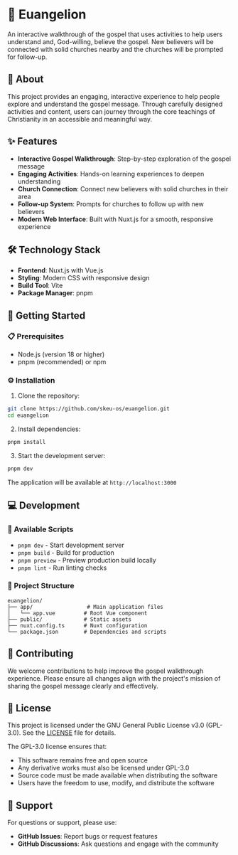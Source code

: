# 📢 Euangelion

An interactive walkthrough of the gospel that uses activities to help users understand and, God-willing, believe the gospel. New believers will be connected with solid churches nearby and the churches will be prompted for follow-up.

## 📖 About

This project provides an engaging, interactive experience to help people explore and understand the gospel message. Through carefully designed activities and content, users can journey through the core teachings of Christianity in an accessible and meaningful way.

## ✨ Features

- **Interactive Gospel Walkthrough**: Step-by-step exploration of the gospel message
- **Engaging Activities**: Hands-on learning experiences to deepen understanding
- **Church Connection**: Connect new believers with solid churches in their area
- **Follow-up System**: Prompts for churches to follow up with new believers
- **Modern Web Interface**: Built with Nuxt.js for a smooth, responsive experience

## 🛠️ Technology Stack

- **Frontend**: Nuxt.js with Vue.js
- **Styling**: Modern CSS with responsive design
- **Build Tool**: Vite
- **Package Manager**: pnpm

## 🚀 Getting Started

### 📋 Prerequisites

- Node.js (version 18 or higher)
- pnpm (recommended) or npm

### ⚙️ Installation

1. Clone the repository:

```bash
git clone https://github.com/skeu-os/euangelion.git
cd euangelion
```

2. Install dependencies:

```bash
pnpm install
```

3. Start the development server:

```bash
pnpm dev
```

The application will be available at `http://localhost:3000`

## 💻 Development

### 📜 Available Scripts

- `pnpm dev` - Start development server
- `pnpm build` - Build for production
- `pnpm preview` - Preview production build locally
- `pnpm lint` - Run linting checks

### 📁 Project Structure

```
euangelion/
├── app/                 # Main application files
│   └── app.vue         # Root Vue component
├── public/             # Static assets
├── nuxt.config.ts      # Nuxt configuration
└── package.json        # Dependencies and scripts
```

## 🤝 Contributing

We welcome contributions to help improve the gospel walkthrough experience. Please ensure all changes align with the project's mission of sharing the gospel message clearly and effectively.

## 📄 License

This project is licensed under the GNU General Public License v3.0 (GPL-3.0). See the [LICENSE](LICENSE) file for details.

The GPL-3.0 license ensures that:

- This software remains free and open source
- Any derivative works must also be licensed under GPL-3.0
- Source code must be made available when distributing the software
- Users have the freedom to use, modify, and distribute the software

## 💬 Support

For questions or support, please use:

- **GitHub Issues**: Report bugs or request features
- **GitHub Discussions**: Ask questions and engage with the community
